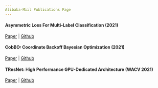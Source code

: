 ```yaml
---
Alibaba-Miil Publications Page
---
```


#### Asymmetric Loss For Multi-Label Classification (2021)
[Paper](https://arxiv.org/abs/2009.14119) |
[Github](https://github.com/Alibaba-MIIL/ASL)

#### CobBO: Coordinate Backoff Bayesian Optimization (2021)
[Paper](https://arxiv.org/abs/2101.05147) |
[Github](https://github.com/Alibaba-MIIL/CobBO)

#### TResNet: High Performance GPU-Dedicated Architecture (WACV 2021)
[Paper](https://arxiv.org/pdf/2003.13630.pdf) |
[Github](https://github.com/Alibaba-MIIL/TResNet#tresnet-high-performance-gpu-dedicated-architecture)
